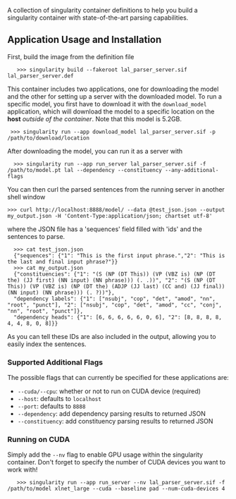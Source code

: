 A collection of singularity container definitions to help you build a singularity container with state-of-the-art parsing capabilities.

## Application Usage and Installation
First, build the image from the definition file

       >>> singularity build --fakeroot lal_parser_server.sif lal_parser_server.def

This container includes two applications, one for downloading the model and the other for setting up a server with the downloaded model. To run a specific model, you first have to download it with the `download_model` application, which will download the model to a specific location on the **host** *outside of the container*. Note that this model is 5.2GB.

     >>> singularity run --app download_model lal_parser_server.sif -p /path/to/download/location

After downloading the model, you can run it as a server with

      >>> singularity run --app run_server lal_parser_server.sif -f /path/to/model.pt lal --dependency --constituency --any-additional-flags

You can then curl the parsed sentences from the running server in another shell window

    >>> curl http://localhost:8888/model/ --data @test_json.json --output my_output.json -H 'Content-Type:application/json; chartset utf-8'

where the JSON file has a 'sequences' field filled with 'ids' and the sentences to parse.

      >>> cat test_json.json
      {"sequences": {"1": "This is the first input phrase.","2": "This is the last and final input phrase?"}}
      >>> cat my_output.json
      {"constituencies": {"1": "(S (NP (DT This)) (VP (VBZ is) (NP (DT the) (JJ first) (NN input) (NN phrase))) (. .))", "2": "(S (NP (DT This)) (VP (VBZ is) (NP (DT the) (ADJP (JJ last) (CC and) (JJ final)) (NN input) (NN phrase))) (. ?))"},
      "dependency labels": {"1": ["nsubj", "cop", "det", "amod", "nn", "root", "punct"], "2": ["nsubj", "cop", "det", "amod", "cc", "conj", "nn", "root", "punct"]},
      "dependency heads": {"1": [6, 6, 6, 6, 6, 0, 6], "2": [8, 8, 8, 8, 4, 4, 8, 0, 8]}}

As you can tell these IDs are also included in the output, allowing you to easily index the sentences.

### Supported Additional Flags
The possible flags that can currently be specified for these applications are:
    
  - `--cuda/--cpu`: whether or not to run on CUDA device (required)
  - `--host`: defaults to  `localhost`
  - `--port`: defaults to  `8888`
  - `--dependency`: add dependency parsing results to returned JSON
  - `--constituency`: add constituency parsing results to returned JSON

### Running on CUDA
Simply add the `--nv` flag to enable GPU usage within the singularity container.  Don't forget to specify the number of CUDA devices you want to work with!

       >>> singularity run --app run_server --nv lal_parser_server.sif -f /path/to/model xlnet_large --cuda --baseline pad --num-cuda-devices 4

